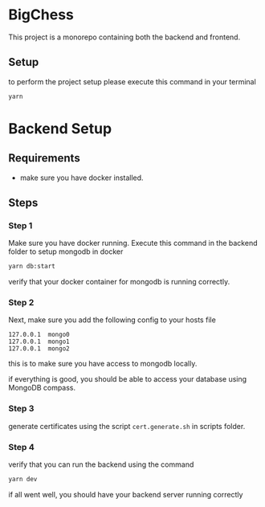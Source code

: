 # BigChess

This project is a monorepo containing both the backend and frontend.

## Setup

to perform the project setup please execute this command in your terminal

```bash
yarn
```

# Backend Setup

## Requirements

- make sure you have docker installed.

## Steps

### Step 1
Make sure you have docker running. Execute this command in the backend folder to setup mongodb in docker

```bash
yarn db:start
```

verify that your docker container for mongodb is running correctly.

### Step 2
Next, make sure you add the following config to your hosts file

```
127.0.0.1  mongo0
127.0.0.1  mongo1
127.0.0.1  mongo2
```

this is to make sure you have access to mongodb locally.

if everything is good, you should be able to access your database using MongoDB compass.

### Step 3

generate certificates using the script `cert.generate.sh` in scripts folder.

### Step 4

verify that you can run the backend using the command

```bash
yarn dev
```

if all went well, you should have your backend server running correctly

